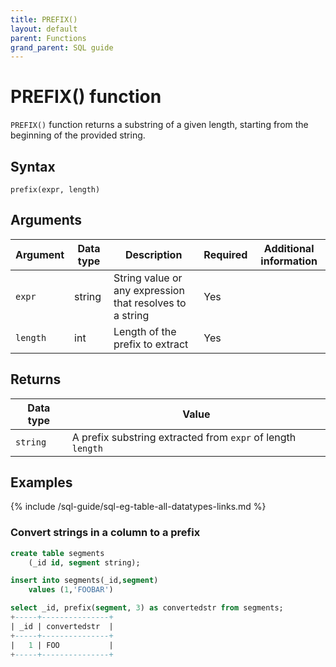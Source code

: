 ```yaml
---
title: PREFIX()
layout: default
parent: Functions
grand_parent: SQL guide
---
```


# PREFIX() function

`PREFIX()` function returns a substring of a given length, starting from the beginning of the provided string.

## Syntax

```
prefix(expr, length)
```

## Arguments

| Argument | Data type | Description | Required | Additional information |
|---|---|---|---|---|
| `expr` | string | String value or any expression that resolves to a string | Yes| |
| `length` | int | Length of the prefix to extract | Yes | |

## Returns

| Data type | Value |
|---|---|
| `string` | A prefix substring extracted from `expr` of length `length` |

## Examples

{% include /sql-guide/sql-eg-table-all-datatypes-links.md %}

### Convert strings in a column to a prefix

```sql
create table segments
    (_id id, segment string);

insert into segments(_id,segment)
    values (1,'FOOBAR')

select _id, prefix(segment, 3) as convertedstr from segments;
+-----+---------------+
| _id | convertedstr  |
+-----+---------------+
|   1 | FOO           |
+-----+---------------+
```
